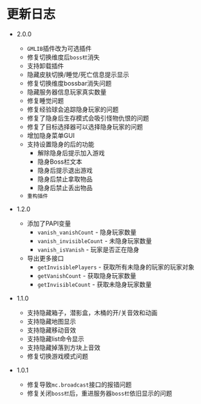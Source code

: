 # 更新日志

- 2.0.0
  - `GMLIB`插件改为可选插件
  - 修复切换维度后`boss栏`消失
  - 支持卸载插件
  - 隐藏皮肤切换/睡觉/死亡信息提示显示
  - 修复切换维度bossbar消失问题
  - 隐藏服务器信息玩家真实数量
  - 修复睡觉问题
  - 修复经验球会追踪隐身玩家的问题
  - 修复了隐身后生存模式会吸引怪物仇恨的问题
  - 修复了目标选择器可以选择隐身玩家的问题
  - 增加隐身菜单GUI
  - 支持设置隐身的后的功能
    - 解除隐身后提示加入游戏
    - 隐身Boss栏文本
    - 隐身后提示退出游戏
    - 隐身后禁止拿取物品
    - 隐身后禁止丢出物品
  - `重构插件`

- 1.2.0
  - 添加了PAPI变量
    - `vanish_vanishCount` - 隐身玩家数量
    - `vanish_invisibleCount` - 未隐身玩家数量
    - `vanish_isVanish` - 玩家是否正在隐身
  - 导出更多接口
    - `getInvisiblePlayers` - 获取所有未隐身的玩家的玩家对象
    - `getVanishCount` - 获取隐身玩家数量
    - `getInvisibleCount` - 获取未隐身玩家数量

- 1.1.0
  - 支持隐藏箱子，潜影盒，木桶的开/关音效和动画
  - 支持隐藏地图显示
  - 支持隐藏移动音效
  - 支持隐藏list命令显示
  - 支持隐藏掉落到方块上音效
  - 修复切换游戏模式问题

- 1.0.1
  - 修复导致`mc.broadcast`接口的报错问题
  - 修复关闭`boss栏`后，重进服务器`boss栏`依旧显示的问题